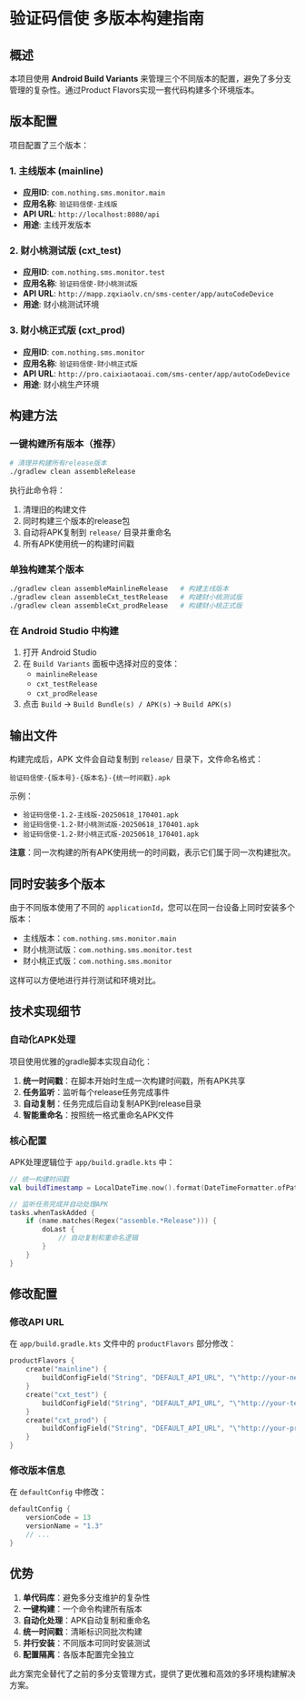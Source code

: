 # 验证码信使 多版本构建指南

## 概述

本项目使用 **Android Build Variants** 来管理三个不同版本的配置，避免了多分支管理的复杂性。通过Product Flavors实现一套代码构建多个环境版本。

## 版本配置

项目配置了三个版本：

### 1. 主线版本 (mainline)
- **应用ID**: `com.nothing.sms.monitor.main`
- **应用名称**: `验证码信使-主线版`
- **API URL**: `http://localhost:8080/api`
- **用途**: 主线开发版本

### 2. 财小桃测试版 (cxt_test)
- **应用ID**: `com.nothing.sms.monitor.test`
- **应用名称**: `验证码信使-财小桃测试版`
- **API URL**: `http://mapp.zqxiaolv.cn/sms-center/app/autoCodeDevice`
- **用途**: 财小桃测试环境

### 3. 财小桃正式版 (cxt_prod)
- **应用ID**: `com.nothing.sms.monitor`
- **应用名称**: `验证码信使-财小桃正式版`
- **API URL**: `http://pro.caixiaotaoai.com/sms-center/app/autoCodeDevice`
- **用途**: 财小桃生产环境

## 构建方法

### 一键构建所有版本（推荐）

```bash
# 清理并构建所有release版本
./gradlew clean assembleRelease
```

执行此命令将：
1. 清理旧的构建文件
2. 同时构建三个版本的release包
3. 自动将APK复制到 `release/` 目录并重命名
4. 所有APK使用统一的构建时间戳

### 单独构建某个版本

```bash
./gradlew clean assembleMainlineRelease   # 构建主线版本
./gradlew clean assembleCxt_testRelease   # 构建财小桃测试版
./gradlew clean assembleCxt_prodRelease   # 构建财小桃正式版
```

### 在 Android Studio 中构建

1. 打开 Android Studio
2. 在 `Build Variants` 面板中选择对应的变体：
   - `mainlineRelease`
   - `cxt_testRelease`
   - `cxt_prodRelease`
3. 点击 `Build` → `Build Bundle(s) / APK(s)` → `Build APK(s)`

## 输出文件

构建完成后，APK 文件会自动复制到 `release/` 目录下，文件命名格式：

```
验证码信使-{版本号}-{版本名}-{统一时间戳}.apk
```

示例：
- `验证码信使-1.2-主线版-20250618_170401.apk`
- `验证码信使-1.2-财小桃测试版-20250618_170401.apk`
- `验证码信使-1.2-财小桃正式版-20250618_170401.apk`

**注意**：同一次构建的所有APK使用统一的时间戳，表示它们属于同一次构建批次。

## 同时安装多个版本

由于不同版本使用了不同的 `applicationId`，您可以在同一台设备上同时安装多个版本：

- 主线版本：`com.nothing.sms.monitor.main`
- 财小桃测试版：`com.nothing.sms.monitor.test`
- 财小桃正式版：`com.nothing.sms.monitor`

这样可以方便地进行并行测试和环境对比。

## 技术实现细节

### 自动化APK处理

项目使用优雅的gradle脚本实现自动化：

1. **统一时间戳**：在脚本开始时生成一次构建时间戳，所有APK共享
2. **任务监听**：监听每个release任务完成事件
3. **自动复制**：任务完成后自动复制APK到release目录
4. **智能重命名**：按照统一格式重命名APK文件

### 核心配置

APK处理逻辑位于 `app/build.gradle.kts` 中：

```kotlin
// 统一构建时间戳
val buildTimestamp = LocalDateTime.now().format(DateTimeFormatter.ofPattern("yyyyMMdd_HHmmss"))

// 监听任务完成并自动处理APK
tasks.whenTaskAdded {
    if (name.matches(Regex("assemble.*Release"))) {
        doLast {
            // 自动复制和重命名逻辑
        }
    }
}
```

## 修改配置

### 修改API URL

在 `app/build.gradle.kts` 文件中的 `productFlavors` 部分修改：

```kotlin
productFlavors {
    create("mainline") {
        buildConfigField("String", "DEFAULT_API_URL", "\"http://your-new-api.com/api\"")
    }
    create("cxt_test") {
        buildConfigField("String", "DEFAULT_API_URL", "\"http://your-test-api.com/api\"")
    }
    create("cxt_prod") {
        buildConfigField("String", "DEFAULT_API_URL", "\"http://your-prod-api.com/api\"")
    }
}
```

### 修改版本信息

在 `defaultConfig` 中修改：

```kotlin
defaultConfig {
    versionCode = 13
    versionName = "1.3"
    // ...
}
```

## 优势

1. **单代码库**：避免多分支维护的复杂性
2. **一键构建**：一个命令构建所有版本
3. **自动化处理**：APK自动复制和重命名
4. **统一时间戳**：清晰标识同批次构建
5. **并行安装**：不同版本可同时安装测试
6. **配置隔离**：各版本配置完全独立

此方案完全替代了之前的多分支管理方式，提供了更优雅和高效的多环境构建解决方案。 